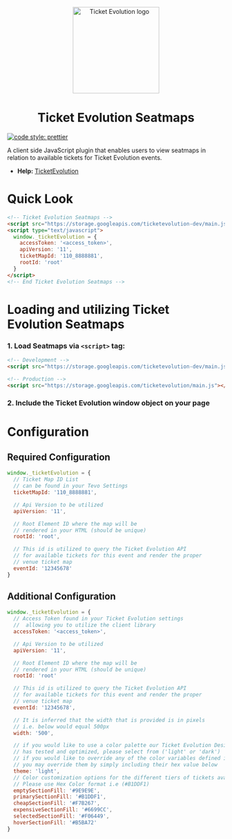 <p align="center">
  <img src="https://storage.googleapis.com/ticketevolution/logo.jpg" alt="Ticket Evolution logo" height="200" />
</p>

<h1 align="center">Ticket Evolution Seatmaps</h1>

[![code style: prettier](https://img.shields.io/badge/code_style-prettier-ff69b4.svg?style=flat-square)](https://github.com/prettier/prettier)

A client side JavaScript plugin that enables users to view seatmaps in relation to available tickets for Ticket Evolution events.

* **Help:** [TicketEvolution](http://www.ticketevolution.com/contact-us/)

# Quick Look

```html
<!-- Ticket Evolution Seatmaps -->
<script src="https://storage.googleapis.com/ticketevolution-dev/main.js"></script>
<script type="text/javascript">
  window._ticketEvolution = {
    accessToken: '<access_token>',
    apiVersion: '11',
    ticketMapId: '110_8888881',
    rootId: 'root'
  }
</script>
<!-- End Ticket Evolution Seatmaps -->
```

# Loading and utilizing Ticket Evolution Seatmaps

### 1. Load Seatmaps via `<script>` tag:

```html
<!-- Development -->
<script src="https://storage.googleapis.com/ticketevolution-dev/main.js"></script>

<!-- Production -->
<script src="https://storage.googleapis.com/ticketevolution/main.js"></script>
```

### 2. Include the Ticket Evolution window object on your page

# Configuration

## Required Configuration

```javascript
window._ticketEvolution = {
  // Ticket Map ID List
  // can be found in your Tevo Settings
  ticketMapId: '110_8888881',

  // Api Version to be utilized
  apiVersion: '11',

  // Root Element ID where the map will be
  // rendered in your HTML (should be unique)
  rootId: 'root',

  // This id is utilized to query the Ticket Evolution API
  // for available tickets for this event and render the proper
  // venue ticket map
  eventId: '12345678'
}
```

## Additional Configuration

```javascript
window._ticketEvolution = {
  // Access Token found in your Ticket Evolution settings
  //  allowing you to utilize the client library
  accessToken: '<access_token>',

  // Api Version to be utilized
  apiVersion: '11',

  // Root Element ID where the map will be
  // rendered in your HTML (should be unique)
  rootId: 'root'

  // This id is utilized to query the Ticket Evolution API
  // for available tickets for this event and render the proper
  // venue ticket map
  eventId: '12345678',

  // It is inferred that the width that is provided is in pixels
  // i.e. below would equal 500px
  width: '500',

  // if you would like to use a color palette our Ticket Evolution Design team
  // has tested and optimized, please select from ('light' or 'dark')
  // if you would like to override any of the color variables defined in the themes
  // you may override them by simply including their hex value below
  theme: 'light',
  // Color customization options for the different tiers of tickets available
  // Please use Hex Color format i.e (#B1DDF1)
  emptySectionFill: '#9E9E9E',
  primarySectionFill: '#B1DDF1',
  cheapSectionFill: '#F7B267',
  expensiveSectionFill: '#6699CC',
  selectedSectionFill: '#F06449',
  hoverSectionFill: '#B5BA72'
}
```
